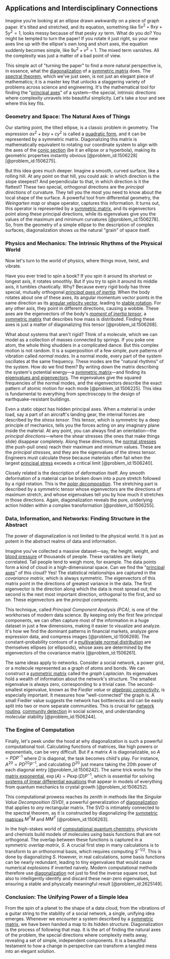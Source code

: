 ## Applications and Interdisciplinary Connections

Imagine you’re looking at an ellipse drawn awkwardly on a piece of graph paper. It's tilted and stretched, and its equation, something like $5x^2 + 8xy + 5y^2 = 1$, looks messy because of that pesky $xy$ term. What do you do? You might be tempted to turn the paper! If you rotate it just right, so your new axes line up with the ellipse's own long and short axes, the equation suddenly becomes simple, like $9u^2 + v^2 = 1$. The mixed term vanishes. All the complexity was just a matter of a bad point of view.

This simple act of "turning the paper" to find a more natural perspective is, in essence, what the [diagonalization](@article_id:146522) of a [symmetric matrix](@article_id:142636) does. The [spectral theorem](@article_id:136126), which we've just seen, is not just an elegant piece of mathematics; it is a master key that unlocks a staggering variety of problems across science and engineering. It's the mathematical tool for finding the "[principal axes](@article_id:172197)" of a system—the special, intrinsic directions where complexity unravels into beautiful simplicity. Let's take a tour and see where this key fits.

### Geometry and Space: The Natural Axes of Things

Our starting point, the tilted ellipse, is a classic problem in geometry. The expression $ax^2 + bxy + cy^2$ is called a [quadratic form](@article_id:153003), and it can be represented by a symmetric matrix. Diagonalizing this matrix is mathematically equivalent to rotating our coordinate system to align with the axes of the [conic section](@article_id:163717) (be it an ellipse or a hyperbola), making its geometric properties instantly obvious [@problem_id:1506228] [@problem_id:1506275].

But this idea goes much deeper. Imagine a smooth, curved surface, like a rolling hill. At any point on that hill, you could ask: in which direction is the slope steepest? And perpendicular to that, in which direction is it the flattest? These two special, orthogonal directions are the *principal directions* of curvature. They tell you the most you need to know about the local shape of the surface. A powerful tool from differential geometry, the *Weingarten map* or shape operator, captures this information. It turns out, this operator is represented by a [symmetric matrix](@article_id:142636), and its eigenvectors point along these principal directions, while its eigenvalues give you the values of the maximum and minimum curvatures [@problem_id:1506278]. So, from the geometry of a simple ellipse to the description of complex surfaces, diagonalization shows us the natural "grain" of space itself.

### Physics and Mechanics: The Intrinsic Rhythms of the Physical World

Now let's turn to the world of physics, where things move, twist, and vibrate.

Have you ever tried to spin a book? If you spin it around its shortest or longest axis, it rotates smoothly. But if you try to spin it around its middle axis, it tumbles chaotically. Why? Because every rigid body has three special, mutually orthogonal *[principal axes of inertia](@article_id:166657)*. When the body rotates about one of these axes, its angular momentum vector points in the same direction as its [angular velocity vector](@article_id:172009), leading to [stable rotation](@article_id:181966). For any other axis, they point in different directions, causing a wobble. These axes are the eigenvectors of the body's *[moment of inertia tensor](@article_id:148165)*, a [symmetric matrix](@article_id:142636) that describes how mass is distributed. Finding these axes is just a matter of diagonalizing this tensor [@problem_id:1506268].

What about systems that aren't rigid? Think of a molecule, which we can model as a collection of masses connected by springs. If you poke one atom, the whole thing shudders in a complicated dance. But this complex motion is not random. It is a superposition of a few simple, pure patterns of vibration called *normal modes*. In a normal mode, every part of the system oscillates at the same frequency. These modes are the "natural rhythms" of the system. How do we find them? By writing down the matrix describing the system's potential energy—a [symmetric matrix](@article_id:142636)—and finding its [eigenvalues and eigenvectors](@article_id:138314). The eigenvalues give the squared frequencies of the normal modes, and the eigenvectors describe the exact pattern of atomic motion for each mode [@problem_id:1506225]. This idea is fundamental to everything from spectroscopy to the design of earthquake-resistant buildings.

Even a static object has hidden principal axes. When a material is under load, say a part of an aircraft's landing gear, the internal forces are described by the *stress tensor*. This tensor, which is symmetric by a deep principle of mechanics, tells you the forces acting on any imaginary plane inside the material. At any point, you can always find an orientation—the *principal directions*—where the shear stresses (the ones that make things slide) disappear completely. Along these directions, the [normal stresses](@article_id:260128) (the push-pull ones) reach their maximum and minimum values. These are the *principal stresses*, and they are the eigenvalues of the stress tensor. Engineers must calculate these because materials often fail when the largest [principal stress](@article_id:203881) exceeds a critical limit [@problem_id:1506240].

Closely related is the description of deformation itself. Any smooth deformation of a material can be broken down into a pure stretch followed by a rigid rotation. This is the *[polar decomposition](@article_id:149047)*. The stretching part is described by a symmetric tensor whose eigenvectors are the directions of maximum stretch, and whose eigenvalues tell you by how much it stretches in those directions. Again, diagonalization reveals the pure, underlying action hidden within a complex transformation [@problem_id:1506255].

### Data, Information, and Networks: Finding Structure in the Abstract

The power of diagonalization is not limited to the physical world. It is just as potent in the abstract realms of data and information.

Imagine you've collected a massive dataset—say, the height, weight, and [blood pressure](@article_id:177402) of thousands of people. These variables are likely correlated. Tall people tend to weigh more, for example. The data points form a kind of cloud in a high-dimensional space. Can we find the "[principal axes](@article_id:172197)" of this cloud? Yes! The statistical relationships are captured in the *covariance matrix*, which is always symmetric. The eigenvectors of this matrix point in the directions of greatest variance in the data. The first eigenvector is the direction along which the data is most spread out; the second is the next most important direction, orthogonal to the first, and so on. These eigenvectors are the *principal components*.

This technique, called *Principal Component Analysis (PCA)*, is one of the workhorses of modern data science. By keeping only the first few principal components, we can often capture most of the information in a huge dataset in just a few dimensions, making it easier to visualize and analyze. It's how we find the dominant patterns in financial markets, analyze gene expression data, and compress images [@problem_id:1506269]. The constant-probability contours of a [multivariate normal distribution](@article_id:266723) are themselves ellipses (or ellipsoids), whose axes are determined by the eigenvectors of the covariance matrix [@problem_id:1506261].

The same ideas apply to networks. Consider a social network, a power grid, or a molecule represented as a graph of atoms and bonds. We can construct a [symmetric matrix](@article_id:142636) called the *graph Laplacian*. Its eigenvalues hold a wealth of information about the network's structure. The smallest eigenvalue is always zero, corresponding to a trivial case. The second-smallest eigenvalue, known as the *Fiedler value* or *[algebraic connectivity](@article_id:152268)*, is especially important. It measures how "well-connected" the graph is. A small Fiedler value suggests the network has bottlenecks and can be easily split into two or more separate communities. This is crucial for [network routing](@article_id:272488), [community detection](@article_id:143297) in social science, and understanding molecular stability [@problem_id:1506244].

### The Engine of Computation

Finally, let's peek under the hood at why diagonalization is such a powerful computational tool. Calculating functions of matrices, like high powers or exponentials, can be very difficult. But if a matrix $A$ is diagonalizable, so $A = P D P^{-1}$ where $D$ is diagonal, the task becomes child's play. For instance, $A^{20} = P D^{20} P^{-1}$, and calculating $D^{20}$ just means taking the 20th power of each diagonal entry [@problem_id:1506242]. The same trick works for the [matrix exponential](@article_id:138853), $\exp(A) = P \exp(D) P^{-1}$, which is essential for solving [systems of linear differential equations](@article_id:154803) that appear in models of everything from quantum mechanics to crystal growth [@problem_id:1506252].

This computational prowess reaches its zenith in methods like the *Singular Value Decomposition (SVD)*, a powerful generalization of [diagonalization](@article_id:146522) that applies to *any* rectangular matrix. The SVD is intimately connected to the spectral theorem, as it is constructed by diagonalizing the [symmetric matrices](@article_id:155765) $M^T M$ and $M M^T$ [@problem_id:1506263].

In the high-stakes world of [computational quantum chemistry](@article_id:146302), physicists and chemists build models of molecules using basis functions that are not orthogonal. The overlap between these functions is captured in a symmetric *overlap matrix*, $S$. A crucial first step in many calculations is to transform to an orthonormal basis, which requires computing $S^{-1/2}$. This is done by diagonalizing $S$. However, in real calculations, some basis functions can be nearly redundant, leading to tiny eigenvalues that would cause numerical explosions if inverted naively. Modern computational methods therefore use [diagonalization](@article_id:146522) not just to find the inverse square root, but also to intelligently identify and discard these near-zero eigenvalues, ensuring a stable and physically meaningful result [@problem_id:2625149].

### Conclusion: The Unifying Power of a Simple Idea

From the spin of a planet to the shape of a data cloud, from the vibrations of a guitar string to the stability of a social network, a single, unifying idea emerges. Whenever we encounter a system described by a [symmetric matrix](@article_id:142636), we have been handed a map to its hidden structure. Diagonalization is the process of following that map. It is the art of finding the natural axes of the problem, the special directions where complexity melts away, revealing a set of simple, independent components. It is a beautiful testament to how a change in perspective can transform a tangled mess into an elegant solution.